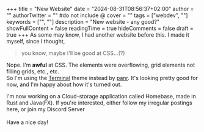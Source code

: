 +++
title = "New Website"
date = "2024-08-31T08:56:37+02:00"
author = ""
authorTwitter = "" #do not include @
cover = ""
tags = ["webdev", ""]
keywords = ["", ""]
description = "New website - any good?"
showFullContent = false
readingTime = true
hideComments = false
draft = true
+++
As some may know, I had another website before this. I made it myself, since I thought,
> you know, maybe I'll be good at CSS...(?)

Nope. I'm **awful** at CSS. The elements were overflowing, grid elements not filling grids, etc., etc. \
So I'm using the [Terminal](https://github.com/panr/hugo-theme-terminal) theme instead by [panr](https://github.com/panr).
It's looking pretty good for now, and I'm happy about how it's turned out.

I'm now working on a Cloud-storage application called Homebase, made in Rust and Java(FX).
If you're interested, either follow my irregular postings here, or join my Discord Server \
\
Have a nice day!
